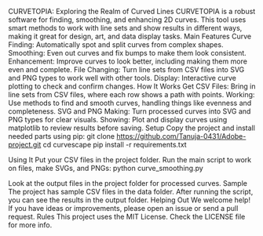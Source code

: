 CURVETOPIA: Exploring the Realm of Curved Lines
CURVETOPIA is a robust software for finding, smoothing, and enhancing 2D curves. This tool uses smart methods to work with line sets and show results in different ways, making it great for design, art, and data display tasks.
Main Features
Curve Finding: Automatically spot and split curves from complex shapes.
Smoothing: Even out curves and fix bumps to make them look consistent.
Enhancement: Improve curves to look better, including making them more even and complete.
File Changing: Turn line sets from CSV files into SVG and PNG types to work well with other tools.
Display: Interactive curve plotting to check and confirm changes.
How It Works
Get CSV Files: Bring in line sets from CSV files, where each row shows a path with points.
Working: Use methods to find and smooth curves, handling things like evenness and completeness.
SVG and PNG Making: Turn processed curves into SVG and PNG types for clear visuals.
Showing: Plot and display curves using matplotlib to review results before saving.
Setup
Copy the project and install needed parts using pip:
git clone https://github.com/Tanuja-0431/Adobe-project.git
cd curvescape
pip install -r requirements.txt

Using It
Put your CSV files in the project folder.
Run the main script to work on files, make SVGs, and PNGs:
python curve_smoothing.py

Look at the output files in the project folder for processed curves.
Sample
The project has sample CSV files in the data folder. After running the script, you can see the results in the output folder.
Helping Out
We welcome help! If you have ideas or improvements, please open an issue or send a pull request.
Rules
This project uses the MIT License. Check the LICENSE file for more info.

